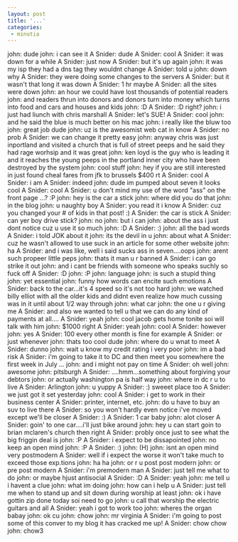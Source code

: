 ```yaml
---
layout: post
title: '...'
categories:
 - minutia
---
```


john: dude
john: i can see it
A Snider: dude
A Snider: cool
A Snider: it was down for a while
A Snider: just now
A Snider: but it's up again
john: it was my isp they had a dns tag they wouldnt change
A Snider: told u
john: down why
A Snider: they were doing some changes to the servers
A Snider: but it wasn't that long it was down
A Snider: 1 hr maybe
A Snider: all the sites were down
john: an hour we could have lost thousands of potential readers
john: and readers thrun into donors and donors turn into money which turns into food and cars and houses and kids
john: :D
A Snider: :D right?
john: i just had liunch with chris marshall
A Snider: let's SUE!
A Snider: cool
john: and he said the blue is much better on his mac
john: i really like the bluw too
john: great job dude
john: uz is the awesomist web cat in know
A Snider: no prob
A Snider: we can change it pretty easy
john: anyway chris was just inportland and visited a church that is full of street peeps and he said they had rage worhsip and it was great
john: ken loyd is the guy who is leading it and it reaches the young peeps in the portland inner city who have been destroyed by the system
john: cool stuff
john: hey if you are still interested in just found cheal fares from jfk to brussels $400 rt
A Snider: cool
A Snider: i am
A Snider: indeed
john: dude im pumped about seven it looks cool
A Snider: cool
A Snider: u don't mind my use of the word "ass" on the front page ...? :P
john: hey is the car a stick
john: where did you do that
john: in the blog
john: u naughty boy
A Snider: you read it i know
A Snider: cuz you changed your # of kids in that post! :)
A Snider: the car is stick
A Snider: can yer boy drive stick?
john: no
john: but i can
john: about the ass i just dont notice cuz u use it so much
john: :D
A Snider: :)
john: all the bad words
A Snider: i told JOK about it
john: its the devil in u 
john: about what
A Snider: cuz he wasn't allowed to use suck in an article for some other website
john: ha
A Snider: and i was like, well i said sucks ass in seven....oops
john: arent such propeer little peps
john: thats it man u r banned
A Snider: i can go strike it out
john: and i cant be friends with someone who speaks suchly so fuck off
A Snider: :D
john: :P
john: language
john: is such a stupid thing
john: yet essential
john: funny how words can encite such emotions
A Snider: back to the car...it's 4 speed so it's not too hard
john: we watched billy elliot with all the older kids and didnt even realize how much cussing was in it until about 1/2 way through
john: what car
john: the one u r giving me
A Snider: and also we wanted to tell u that we can do any kind of payments at all....
A Snider: yeah
john: cool jacob gets home tonite soi will talk with him
john: $1000 right
A Snider: yeah
john: cool
A Snider: however
john: yes
A Snider: 100 every other month is fine for example
A Snider: or just whenever
john: thats too cool dude
john: where do u wnat to meet
A Snider: dunno
john: wait u know my credit rating i very poor
john: im a bad risk
A Snider: i'm going to take it to DC and then meet you somewhere the first week in July ...
john: and i might not pay on time
A Snider: oh well
john: awesome
john: pitsburgh
A Snider: ....hmm...something about forgiving your debtors
john: or actually washington pa is half way
john: where in dc r u to live
A Snider: Arlington
john: u yuppy
A Snider: :) sweeet place too
A Snider: we just got it set yesterday
john: cool
A Snider: i get to work in their business center
A Snider: printer, internet, etc.
john: do u have to buy an suv to live there
A Snider: so you won't hardly even notice i've moved except we'll be closer
A Snider: :)
A Snider: 1 car baby
john: alot closer
A Snider: goin' to one car....i'll just bike around
john: hey u can start goin to brian mclaren's church then right
A Snider: probly once just to see what the big friggin deal is
john: :P
A Snider: i expect to be dissapointed
john: no keep an open mind
john: :P
A Snider: :)
john: (H)
john: isnt an open mind very postmodern
A Snider: well if i expect the worse it won't take much to exceed those exp.tions
john: ha ha
john: or r u post post modern
john: or pre post modern
A Snider: i'm premodern man
A Snider: just tell me what to do
john: or maybe hjust antisocial
A Snider: :D
A Snider: yeah
john: me tell u i havent a clue
john: what im doing
john: how can i help u
A Snider: just tell me when to stand up and sit down during worship at least
john: ok i have gottin zip done today soi need to go
john: u call that worship the electric guitars and all
A Snider: yeah i got to work too
john: wheres the organ babay
john: ok cu
john: chow
john: mr virginia
A Snider: i'm going to post some of this conver to my blog it has cracked me up!
A Snider: chow chow
john: chow3

